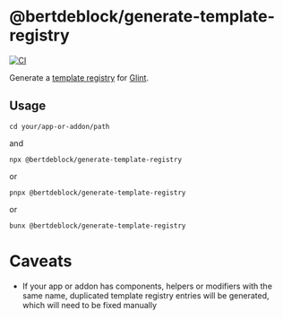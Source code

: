 # @bertdeblock/generate-template-registry

[![CI](https://github.com/bertdeblock/generate-template-registry/workflows/CI/badge.svg)](https://github.com/bertdeblock/generate-template-registry/actions?query=workflow%3ACI)

Generate a [template registry](https://typed-ember.gitbook.io/glint/environments/ember/template-registry) for [Glint](https://github.com/typed-ember/glint).

## Usage

```shell
cd your/app-or-addon/path
```

and

```shell
npx @bertdeblock/generate-template-registry
```

or

```shell
pnpx @bertdeblock/generate-template-registry
```

or

```shell
bunx @bertdeblock/generate-template-registry
```

# Caveats

- If your app or addon has components, helpers or modifiers with the same name, duplicated template registry entries will be generated, which will need to be fixed manually
